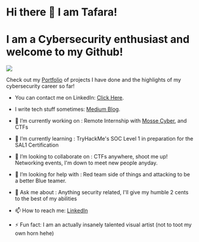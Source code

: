 
# Hi there 👋 I am Tafara!
# I am a Cybersecurity enthusiast and welcome to my Github!
<a href="https://linkedin.com/in/tafara-magumise"><img src="https://img.shields.io/badge/-LinkedIn-0072b1?&style=for-the-badge&logo=linkedin&logoColor=white" /></a>

Check out my [Portfolio](https://github.com/Tafara0-o/Cybersecurity-Portfolio) of projects I have done and the highlights of my cybersecurity career so far! 
  

- You can contact me on LinkedIn: [Click Here](https://linkedin.com/in/tafara-magumise).
- I write tech stuff sometimes: [Medium Blog](https://medium.com/@superdupertafara).


- 🔭 I’m currently working on : Remote Internship with [Mosse Cyber](https://www.mosse-institute.com/certifications/mrci-remote-cybersecurity-internship.html), and CTFs
- 🌱 I’m currently learning : TryHackMe's SOC Level 1 in preparation for the SAL1 Certification
- 👯 I’m looking to collaborate on : CTFs anywhere, shoot me up! Networking events, I'm down to meet new people anyday.
- 🤔 I’m looking for help with : Red team side of things and attacking to be a better Blue teamer.
- 💬 Ask me about : Anything security related, I'll give my humble 2 cents to the best of my abilities
- 📫 How to reach me: [LinkedIn](https://linkedin.com/in/tafara-magumise)
- ⚡ Fun fact: I am an actually insanely talented visual artist (not to toot my own horn hehe)


